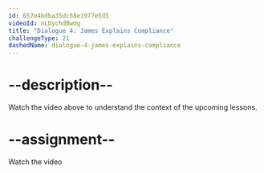 ```yaml
---
id: 657e4bdba35dc68e1977e5d5
videoId: nLDychdBwUg
title: "Dialogue 4: James Explains Compliance"
challengeType: 21
dashedName: dialogue-4-james-explains-compliance
---
```


# --description--

Watch the video above to understand the context of the upcoming lessons.

# --assignment--

Watch the video
